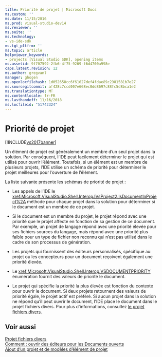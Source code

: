 ```yaml
---
title: Priorité de projet | Microsoft Docs
ms.custom: ''
ms.date: 11/15/2016
ms.prod: visual-studio-dev14
ms.reviewer: ''
ms.suite: ''
ms.technology:
- vs-ide-sdk
ms.tgt_pltfrm: ''
ms.topic: article
helpviewer_keywords:
- projects [Visual Studio SDK], opening items
ms.assetid: 9f707592-2fb6-4f75-9269-f6d4700a998e
caps.latest.revision: 12
ms.author: gregvanl
manager: ghogen
ms.openlocfilehash: 1d052658cc6f61027def4fdae89c2981581b7e27
ms.sourcegitcommit: af428c7ccd007e668ec0dd8697c88fc5d8bca1e2
ms.translationtype: MT
ms.contentlocale: fr-FR
ms.lasthandoff: 11/16/2018
ms.locfileid: "51742324"
---
```

# <a name="project-priority"></a>Priorité de projet
[!INCLUDE[vs2017banner](../../includes/vs2017banner.md)]

Un élément de projet est généralement un membre d’un seul projet dans la solution. Par conséquent, l’IDE peut facilement déterminer le projet qui est utilisé pour ouvrir l’élément. Toutefois, si un élément est un membre de plusieurs projets, l’IDE utilise un schéma de priorité pour déterminer le projet meilleures pour l’ouverture de l’élément.  
  
 La liste suivante présente les schémas de priorité de projet :  
  
-   Les appels de l’IDE le <xref:Microsoft.VisualStudio.Shell.Interop.IVsProject2.IsDocumentInProject%2A> méthode pour chaque projet dans la solution pour déterminer si le document est un membre de ce projet.  
  
-   Si le document est un membre du projet, le projet répond avec une priorité que le projet affecte en fonction de sa gestion de ce document. Par exemple, un projet de langage répond avec une priorité élevée pour ses fichiers sources du langage, mais répond avec une priorité plus faible pour un type de fichier non reconnu qui n’est pas utilisé dans le cadre de son processus de génération.  
  
-   Les projets qui fournissent des éditeurs personnalisés, spécifique au projet ou les concepteurs pour un document reçoivent également une priorité élevée.  
  
-   Le <xref:Microsoft.VisualStudio.Shell.Interop.VSDOCUMENTPRIORITY> énumération fournit des valeurs de priorité le document.  
  
-   Le projet qui spécifie la priorité la plus élevée est fonction du contexte pour ouvrir le document. Si deux projets retournent des valeurs de priorité égale, le projet actif est préféré. Si aucun projet dans la solution ne répond qu’il peut ouvrir le document, l’IDE place le document dans le projet fichiers divers. Pour plus d’informations, consultez [le projet fichiers divers](../../extensibility/internals/miscellaneous-files-project.md).  
  
## <a name="see-also"></a>Voir aussi  
 [Projet fichiers divers](../../extensibility/internals/miscellaneous-files-project.md)   
 [Comment : ouvrir des éditeurs pour les Documents ouverts](../../extensibility/how-to-open-editors-for-open-documents.md)   
 [Ajout d’un projet et de modèles d’élément de projet](../../extensibility/internals/adding-project-and-project-item-templates.md)


